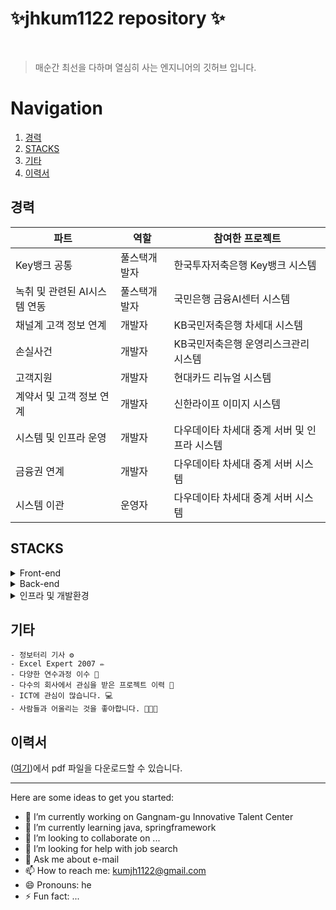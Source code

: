 
# ✨jhkum1122 repository ✨


<br/>

> 매순간 최선을 다하며 열심히 사는 엔지니어의 깃허브 입니다.


# Navigation

1. [경력](#경력) 
2. [STACKS](#STACKS) 
3. [기타](#기타)
4. [이력서](#이력서)
## 경력

| 파트 | 역할 | 참여한 프로젝트 |
| ------------ | ------------- | ------------- |
| Key뱅크 공통 | 풀스택개발자  | 한국투자저축은행 Key뱅크 시스템|
| 녹취 및 관련된 AI시스템 연동 | 풀스택개발자  | 국민은행 금융AI센터 시스템 |
| 채널계 고객 정보 연계 | 개발자  | KB국민저축은행 차세대 시스템  |
| 손실사건 | 개발자  | KB국민저축은행 운영리스크관리 시스템  |
| 고객지원 | 개발자  | 현대카드 리뉴얼 시스템 |
| 계약서 및 고객 정보 연계 | 개발자  | 신한라이프 이미지 시스템  |
| 시스템 및 인프라 운영 | 개발자  | 다우데이타 차세대 중계 서버 및 인프라 시스템  |
| 금융권 연계 | 개발자  | 다우데이타 차세대 중계 서버 시스템  |
| 시스템 이관 | 운영자  | 다우데이타 차세대 중계 서버 시스템  |


## STACKS
<details>
  <summary>Front-end</summary>
  
  - 프론트엔드 UI 라이브러리
    <details>
      <summary>자세히 보기</summary>
      
      - **`React`**: 프론트엔드 UI 라이브러리 (여기서 들여쓰기)
      - **`React Router DOM`**: 클라이언트 사이드 라우팅
      - **`Axios`**: HTTP 요청 처리
      - **`Framer Motion`**: 애니메이션 라이브러리
      - **`React Icons`**: 아이콘 컴포넌트
      - **`React Markdown`**: 마크다운 렌더링
      - **`JWT Decode`**: JWT 토큰 디코딩

    </details>

  - 스타일링
    <details>
      <summary>자세히 보기</summary>
      
      - **`Tailwind CSS`**: 유틸리티 기반의 CSS 프레임워크
      - **`DaisyUI`**: Tailwind와 함께 사용하는 UI 컴포넌트 라이브러리
      - **`@tailwindcss/forms`**: Tailwind의 form 스타일링 확장
      - **`@tailwindcss/typography`**: 타이포그래피 확장(Markdown 등)
    </details>
  - 빌드 및 개발 도구
    <details>
      <summary>자세히 보기</summary>
      
      - **`npm`**: 패키지 관리 도구로, 의존성 설치 및 스크립트 실행을 관리
      - **`TypeScript`**: 타입스크립트 사용
    </details>    
</details>

<details>
  <summary>Back-end</summary>
  
  - 프레임워크
    <details>
      <summary>자세히 보기</summary>
      
      - **`Springframework`**: 더 많은 유연성, 모듈을 제공하며 복잡한 애플리케이션에 적합한 프레임워크
      - **`Springboot`**: Springframework를 기반으로 빠르고 쉽게 애플리케이션을 개발하도록 설계
      - **`Express`**: 백엔드 애플리케이션의 주요 서버 프레임워크
      
    </details>

  - 인증 및 세션 관리
    <details>
      <summary>자세히 보기</summary>
      
      - **`passport`**: 유틸리티 기반의 CSS 프레임워크
      - **`passport-kakao`**: 카카오 인증 지원
      - **`passport-jwt`**: JWT 토큰 인증 처리
      - **`jsonwebtoken`**: JWT 토큰 생성 및 검증
      - **`express-session`**: 세션 관리
      - **`cors`**: 클라이언트 애플리케이션이 서버와 안전하게 통신할 수 있게 인증 지원
    </details>
  - 데이터베이스 및 ORM
    <details>
      <summary>자세히 보기</summary>
      
      - **`tibero`**: 높은 성능과 호환성을 제공하는 RDB 솔루션, 효율적인 데이터 관리
      - **`oracle`**: 기업의 요구에 부합하는 강력한 DB솔루션, 폭 넓은 플랫폼 제공
      - **`mysql`**: 강력하고 유연한 RDB 관리 시스템, 사용이 용이하며 성능이 좋음
      - **`jpa`**: 자바에서 DB와 상호작용을 간편하고 효율적으로 수행할 수 있도록 도움
      - **`mybatis`**: sql 쿼리를 직접 작성할 수 있는 유연성, 객체 매핑 기능을 제공하는 DB접근 프레임워크
      - **`ibatis`**: sql과 Java 객체 간의 매핑 기능을 제공하는 프레임워크
      - **`sequelize`**: mysql과의 상호작용을 위한 ORM(Object-Relatinal Mapping) 라이브러리
      - **`sequelize-cli`**: Sequelize 데이터 마이그레이션 도구 
    </details>    
  - 파일 업로드 및 파싱
    <details>
      <summary>자세히 보기</summary>
      
      - **`multer`**: 파일 업로드 처리 미들웨어
      - **`body-parser`**: 요청 본문 파싱
      - **`cookie-parser`**: 쿠키 파싱
    </details>    

  - API
    <details>
      <summary>자세히 보기</summary>
      
      - **`swagger-jsdoc`**: swagger 문서 생성
      - **`swagger-ui-express`**: swagger UI를 springframework에서 생성
    </details>    
  - 환경 변수 관리
    
      - **`dotenv`**: 환경 변수 관리
  - 클라우드 서비스
    
      - **`aws-sdk`**: AWS 서비스와 상호작용
  - HTTP 요청 처리
    
      - **`axios`**: HTTP 클라이언트 라이브러리
      
    
</details>

<details>
  <summary>인프라 및 개발환경</summary>
   
  - 인프라
     <details>
      <summary>자세히 보기</summary>
      
      - **`AWS`**: 개발자와 기업이 애플리케이션을 구축 & 배포
      - **`MS Azure`**: 클라이언트 기반 서비스 제공
      - **`centos`**: 서버 운영체제로 사용, 다양한 인프라적인 요소를 제공
      - **`ubuntu`**: 서버에서 널리 사용되는 운영체제
      - **`wsl`**: 윈도우에서 리눅스 배포판을 실행하도록 해주는 서비스
      - **`SElinux`**: centos의 보안 정책을 적용하여 시스템의 보안을 강화
      - **`VOS(Virtual Operating System)`**: 고가용성 시스템, 신뢰성 있는 환경을 제공하는 운영체제
      - **`NMS(Network Management System)`**: 네트워크를 모니터링하고 관리하는데 사용되는 시스템
      - **`orange`**: 데이터베이스 보안과 관련하여 여러 기능 제공, 기업이 데이터 보호 및 준수
      - **`gateone`**: 서버에 대한 원격 접근을 안전하게 관리하기 위해 사용
      - **`tomcat`**: 서블릿 컨테이너, 오픈 소스 웹 서버
      - **`nginx`**: 고성능 웹서버, 리버스 프록시 서버

    </details>
  
  - 개발환경
     <details>
      <summary>자세히 보기</summary>
      
      - **`eclipse`**: 주로 Java 개발을 위한 오픈 소스 통합 개발 환경(IDE)
      - **`STS(Spring Tool Suite)`**: 스프링 프레임워크를 사용한 애플리케이션 개발을 지원하는 통합 개발 환경(IDE)
      - **`visual studio`**: 통합 개발 환경(IDE), 다양한 프로그래밍 언어와 플랫폼 지원
      - **`vscode`**: 오픈 소스코드 편집기. 가벼우며 강력한 기능을 갖춘 편집기
      - **`postman`**: 개발과 테스트를 위한 강력한 도구, 주로 RESTful API를 테스트

    </details>
  
  - 형상관리
     <details>
      <summary>자세히 보기</summary>
      
      - **`git`**: 분산 버전 관리 시스템, 소스코드와 파일의 변경 이력을 관리하는데 사용
      - **`github`**: 웹 기반 플랫폼, 소스코드의 호스팅 및 협업을 위한 서비스
      - **`bitbucket`**: 웹 기반 호스팅 서비스, 소스 코드 저장소를 관리
      - **`svn`**: 소스코드 및 파일의 변경 이력을 관리하는데 사용

    </details>
  
  - 협업
     <details>
      <summary>자세히 보기</summary>
      
      - **`notion`**: 팀과 개인이 정보를 관리하고 협업할 수 있도록 돕는 작업 공간. 주로 메모, 데이터베이스, 프로젝트 관리, 노트 작성, 문서화로 사용
      - **`slack`**: 커뮤니케이션 및 협업을 지원하는 메시징 플랫폼

    </details>

  - 배포환경
    <details>
      <summary>자세히 보기</summary>
      
      - **`bamboo`**: 지속적 통합 및 배포를 하는 도구, 소프트웨어 개발 프로세스를 자동화
      - **`jenkins`**: 오픈 소스 자동화 서버, CI/CD를 지원
      - **`npm`**: 개발을 위한 라이브러리와 패키지를 관리하는 도구
    </details>
    
  - 기타 인프라
    <details>
      <summary>자세히 보기</summary>
      
      - **`VMware`**: 가상화 소프트웨어를 개발, 서버/데스크탑/클라우드 환경에서 가상화 솔루션 제공
      - **`Virtualbox`**: 가상화 소프트웨어, 다양한 운영체제를 동시에 실행하게 해줌, 개인 및 개발 환경에 사용
    </details>    
</details>

<!-- ![AWS](https://img.shields.io/badge/AWS-EC2-blue) -->

## 기타
```
- 정보터리 기사 ⚙️
- Excel Expert 2007 ✏️
- 다양한 연수과정 이수 🦾
- 다수의 회사에서 관심을 받은 프로젝트 이력 🧾
- ICT에 관심이 많습니다. 💻
- 사람들과 어울리는 것을 좋아합니다. 🧑‍🤝‍🧑
```

## 이력서
 ([여기](https://github.com/jhkum1122/jhkum1122/blob/main/%EA%B8%88%EC%A0%95%ED%98%B8%EC%9A%B0%EB%A6%AC%EC%9D%80%ED%96%89%EB%8D%B0%EC%9D%B4%ED%84%B0%EC%97%94%EC%A7%80%EB%8B%88%EC%96%B4%EB%A7%81V3%EA%B9%83%ED%97%88%EB%B8%8C%EC%9A%A9.pdf))에서 pdf 파일을 다운로드할 수 있습니다.

<hr/>
Here are some ideas to get you started:

- 🔭 I’m currently working on Gangnam-gu Innovative Talent Center
- 🌱 I’m currently learning java, springframework
- 👯 I’m looking to collaborate on ...
- 🤔 I’m looking for help with job search
- 💬 Ask me about e-mail
- 📫 How to reach me: kumjh1122@gmail.com
- 😄 Pronouns: he
- ⚡ Fun fact: ...

